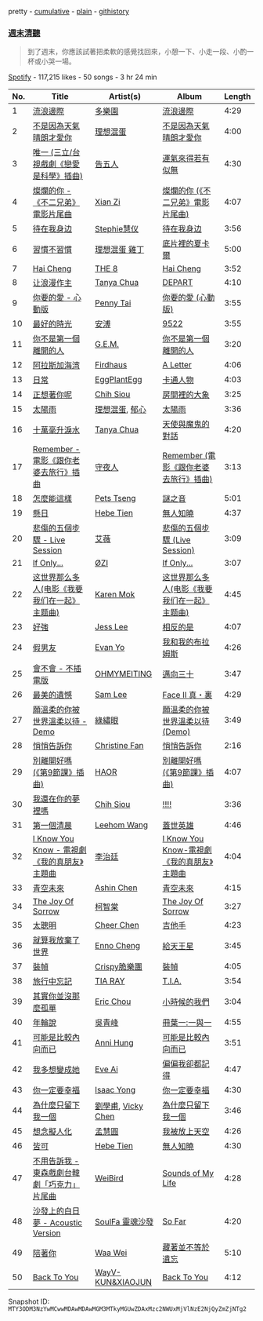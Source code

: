 pretty - [cumulative](/playlists/cumulative/37i9dQZF1DWYfYI76iYkKK.md) - [plain](/playlists/plain/37i9dQZF1DWYfYI76iYkKK) - [githistory](https://github.githistory.xyz/mackorone/spotify-playlist-archive/blob/main/playlists/plain/37i9dQZF1DWYfYI76iYkKK)

### [週末清聽](https://open.spotify.com/playlist/37i9dQZF1DWYfYI76iYkKK)

> 到了週末，你應該試著把柔軟的感覺找回來，小憩一下、小走一段、小酌一杯或小哭一場。

[Spotify](https://open.spotify.com/user/spotify) - 117,215 likes - 50 songs - 3 hr 24 min

| No. | Title | Artist(s) | Album | Length |
|---|---|---|---|---|
| 1 | [流浪邊際](https://open.spotify.com/track/7ddqXt0ei8YDdclnK47sP5) | [多樂園](https://open.spotify.com/artist/6mA46tStfzbPs9IyF9Nart) | [流浪邊際](https://open.spotify.com/album/6vXDYTeQ4RNJaj9P9ddoOB) | 4:29 |
| 2 | [不是因為天氣晴朗才愛你](https://open.spotify.com/track/2VEt42QSQxILgEf9B50xxm) | [理想混蛋](https://open.spotify.com/artist/0Awqm7GXGiBp8fJNGvywra) | [不是因為天氣晴朗才愛你](https://open.spotify.com/album/6JuW0a9a9irzx0QkYC9eLI) | 4:00 |
| 3 | [唯一 \(三立/台視戲劇《戀愛是科學》插曲\)](https://open.spotify.com/track/19fp9nI0tq0lcBl7XoCHAb) | [告五人](https://open.spotify.com/artist/6xErgeZYatiaQ36SB5bvi8) | [運氣來得若有似無](https://open.spotify.com/album/6Vss0GQqlLtD4k3lSXnYI5) | 4:30 |
| 4 | [燦爛的你 \- 《不二兄弟》電影片尾曲](https://open.spotify.com/track/54fZmclT0FbBLabQm1leVm) | [Xian Zi](https://open.spotify.com/artist/2CBuGdj5Nmgx1VfrgLnGoJ) | [燦爛的你 \(《不二兄弟》電影片尾曲\)](https://open.spotify.com/album/2kC7kZrH85IxTVS8cB6gLH) | 4:07 |
| 5 | [待在我身边](https://open.spotify.com/track/3neQDftDB6rG2LBnNtUMyv) | [Stephie慧仪](https://open.spotify.com/artist/78N8pwmz1BMP2tUbnT433O) | [待在我身边](https://open.spotify.com/album/25yKpcPq9SlaiPiwsGuOgK) | 3:56 |
| 6 | [習慣不習慣](https://open.spotify.com/track/2bLphDJvGyfjPbmxs7V4rX) | [理想混蛋 雞丁](https://open.spotify.com/artist/5gLzM47RVqMDkkFc2CaSon) | [底片裡的夏卡爾](https://open.spotify.com/album/3s1pKBhbHzoUzcRFBabug4) | 5:00 |
| 7 | [Hai Cheng](https://open.spotify.com/track/3kBfE92drjZEgYffx22zbl) | [THE 8](https://open.spotify.com/artist/4DqFd6XE3dX4LWXHJVVpLk) | [Hai Cheng](https://open.spotify.com/album/0pvUzcbKZAlIQYrbaVRLXb) | 3:52 |
| 8 | [让浪漫作主](https://open.spotify.com/track/4AJWlnFYUgSi153Sb52u3X) | [Tanya Chua](https://open.spotify.com/artist/376pcuw4IgWBMOUwCr8kIm) | [DEPART](https://open.spotify.com/album/14irQNOtPlopyjODP2SH8R) | 4:10 |
| 9 | [你要的愛 \- 心動版](https://open.spotify.com/track/1TyCWL2O5xJqiiFT7UN7SZ) | [Penny Tai](https://open.spotify.com/artist/0qmPs7q4bykvrS8NMZk7ud) | [你要的愛 \(心動版\)](https://open.spotify.com/album/6m0w2NPZtEMqYA5U5wbt9a) | 3:55 |
| 10 | [最好的時光](https://open.spotify.com/track/0eFRk9wgFPxg6iXhDjvGAo) | [安溥](https://open.spotify.com/artist/7m3hJRouj4fFil1ksJDx0I) | [9522](https://open.spotify.com/album/3B7O6oexiw9IFi3OAsWerb) | 3:55 |
| 11 | [你不是第一個離開的人](https://open.spotify.com/track/2uY8mN0tdlmy9E1zuHmWOh) | [G.E.M.](https://open.spotify.com/artist/7aRC4L63dBn3CiLDuWaLSI) | [你不是第一個離開的人](https://open.spotify.com/album/2C8bIw4bA99REC2i34epaK) | 3:20 |
| 12 | [阿拉斯加海湾](https://open.spotify.com/track/6w7LuFlBLYoIuOsuzdYOJ9) | [Firdhaus](https://open.spotify.com/artist/6fOqdhRNsMQqtwRwgo3NUv) | [A Letter](https://open.spotify.com/album/3EqxHwpQSBk3xtF165nHk0) | 4:06 |
| 13 | [日常](https://open.spotify.com/track/7MLTCVNXFz5SFN84HSqYVg) | [EggPlantEgg](https://open.spotify.com/artist/6g641431O1Xkl7HAs2yFEg) | [卡通人物](https://open.spotify.com/album/5SGhMGsRdfFKlFjsE9L3V5) | 4:03 |
| 14 | [正想著你呢](https://open.spotify.com/track/4YxVgJAkGsUnqLvEzjz8Ry) | [Chih Siou](https://open.spotify.com/artist/6cMRDBCHMYjyCH2D0s6uzr) | [房間裡的大象](https://open.spotify.com/album/1hLOyMZ8n5dmBckqXkToIG) | 3:25 |
| 15 | [太陽雨](https://open.spotify.com/track/2A0vCSTeOryiLsbuWDwX7G) | [理想混蛋](https://open.spotify.com/artist/0Awqm7GXGiBp8fJNGvywra), [郁心](https://open.spotify.com/artist/09QyyZF4pquXH58c52YUtp) | [太陽雨](https://open.spotify.com/album/1o5ApqEbF0nSfiieqqE80u) | 3:36 |
| 16 | [十萬毫升淚水](https://open.spotify.com/track/2mCSqP0xAkWO7N53OnHRLk) | [Tanya Chua](https://open.spotify.com/artist/376pcuw4IgWBMOUwCr8kIm) | [天使與魔鬼的對話](https://open.spotify.com/album/6joAlbBWoCoaSLongcfI9V) | 4:20 |
| 17 | [Remember \- 電影《跟你老婆去旅行》插曲](https://open.spotify.com/track/4xB7mLuL2HxpU6r8W7ipK6) | [守夜人](https://open.spotify.com/artist/7Ec6c9lhFbsTfuwmIkhZa9) | [Remember \(電影《跟你老婆去旅行》插曲\)](https://open.spotify.com/album/7e8UzB4BkYm6cgp1rPlKRW) | 3:13 |
| 18 | [怎麼能這樣](https://open.spotify.com/track/0hwJHGEiIg3V37fR1PJa5f) | [Pets Tseng](https://open.spotify.com/artist/1he19XnDUahODrmRwKlC8w) | [謎之音](https://open.spotify.com/album/2TIXF4ADwIn1t97SLCrXUp) | 5:01 |
| 19 | [懸日](https://open.spotify.com/track/6zbBfKc4ghXAGtzuXAQptf) | [Hebe Tien](https://open.spotify.com/artist/14bJhryXGk6H6qlGzwj3W5) | [無人知曉](https://open.spotify.com/album/6bCnbjqqRgcPCpJwcnoLju) | 4:37 |
| 20 | [悲傷的五個步驟 \- Live Session](https://open.spotify.com/track/5fwxL5EIOUXWUfxvNX3s1I) | [艾薇](https://open.spotify.com/artist/0RaC2hXyniYsju0mCSNz90) | [悲傷的五個步驟 \(Live Session\)](https://open.spotify.com/album/2ABskKleNsgFb5qk7IXioh) | 3:09 |
| 21 | [If Only...](https://open.spotify.com/track/79rFtrqN1JHoZDAnBJ6TwJ) | [ØZI](https://open.spotify.com/artist/7Icsejk4pdIhkq2KO5A0jD) | [If Only...](https://open.spotify.com/album/2PflyuQL0apWi1Mz079F4Y) | 3:07 |
| 22 | [这世界那么多人\(电影《我要我们在一起》主题曲\)](https://open.spotify.com/track/3k1xxwqfIM47bLiqOG1kfs) | [Karen Mok](https://open.spotify.com/artist/6jlz5QSUqbKE4vnzo2qfP1) | [这世界那么多人\(电影《我要我们在一起》主题曲\)](https://open.spotify.com/album/0unRhNGDViXGX5H7OwEWqL) | 4:45 |
| 23 | [好強](https://open.spotify.com/track/4JFZsWTrCwk45XbRioOYiC) | [Jess Lee](https://open.spotify.com/artist/02Cz717BTulFiQXUuIXH6n) | [相反的是](https://open.spotify.com/album/69yaUTVnjoxtsP7vTXqKxw) | 4:07 |
| 24 | [假男友](https://open.spotify.com/track/3EVdjgISSjvMSgPtov1vQX) | [Evan Yo](https://open.spotify.com/artist/7JY6f7uRdLtKSHbHlQXduV) | [我和我的布拉姆斯](https://open.spotify.com/album/3VrBcHcHB4BpiIlUL8aSTI) | 4:26 |
| 25 | [會不會 \- 不插電版](https://open.spotify.com/track/7M44HWQrqgjMOfvS1LJ4Sh) | [OHMYMEITING](https://open.spotify.com/artist/5ejbZdon0riCxa7GyJNEAx) | [邁向三十](https://open.spotify.com/album/6YSN8SAy8PP37XJSmoJqAw) | 3:47 |
| 26 | [最美的遺憾](https://open.spotify.com/track/7xLHcay4KRCdl9MqXnyrW0) | [Sam Lee](https://open.spotify.com/artist/7ya3wFqG9X35S7L7XSrE2i) | [Face II 真・裏](https://open.spotify.com/album/6vIFkhNrnRaYLIJOW81PW4) | 4:29 |
| 27 | [願溫柔的你被世界溫柔以待 \- Demo](https://open.spotify.com/track/596QP1necn4XdusdVzB0TW) | [綠繡眼](https://open.spotify.com/artist/7dwt5S8gmrCEnG5WWtbCri) | [願溫柔的你被世界溫柔以待 \(Demo\)](https://open.spotify.com/album/09q2CO9Bw3PFsVC72nS5Pn) | 3:49 |
| 28 | [悄悄告訴你](https://open.spotify.com/track/7j34mUd15g3RrhZzVx3CgB) | [Christine Fan](https://open.spotify.com/artist/1q7sCl0vg0EcaFdRz0XDGg) | [悄悄告訴你](https://open.spotify.com/album/42YXL6YhJBbP2ZM4WMUTkC) | 2:16 |
| 29 | [別離開好嗎 \(《第9節課》插曲\)](https://open.spotify.com/track/3gsBzDDsdCEGSGNjbs5NL8) | [HAOR](https://open.spotify.com/artist/1vhgWOwfVcKVTGTsfHmoBx) | [別離開好嗎 \(《第9節課》插曲\)](https://open.spotify.com/album/2BIxoEhZZJ5TN0BqRpIKfe) | 4:07 |
| 30 | [我還在你的夢裡嗎](https://open.spotify.com/track/0Py5JGT1RIImdoGkuuX7k0) | [Chih Siou](https://open.spotify.com/artist/6cMRDBCHMYjyCH2D0s6uzr) | [!!!!](https://open.spotify.com/album/58CASB7bpccJHW3Xdx0OaY) | 3:36 |
| 31 | [第一個清晨](https://open.spotify.com/track/4FOcKtu7mXOrnifIaif0L3) | [Leehom Wang](https://open.spotify.com/artist/2F5W6Rsxwzg0plQ0w8dSyt) | [蓋世英雄](https://open.spotify.com/album/22pEd6RNnbso5XFaZoT0YF) | 4:46 |
| 32 | [I Know You Know \- 電視劇《我的真朋友》主題曲](https://open.spotify.com/track/4ec3HOKBBbkjTvoGteQncK) | [李治廷](https://open.spotify.com/artist/5RkHWm6vOA31T32qyjQxgd) | [I Know You Know\-電視劇《我的真朋友》主題曲](https://open.spotify.com/album/4rmw9Ja0txHNXJ8wSSDBuJ) | 4:04 |
| 33 | [青空未來](https://open.spotify.com/track/7iZy5sCDT5VkqEYBKy0DTU) | [Ashin Chen](https://open.spotify.com/artist/6H93wOohK6r1MwGh41Z4Nb) | [青空未來](https://open.spotify.com/album/2giUSFEwapURH56GEtpMaR) | 4:15 |
| 34 | [The Joy Of Sorrow](https://open.spotify.com/track/78oPAwgoMFL9QxnueTuNwy) | [柯智棠](https://open.spotify.com/artist/3KdU8KfkDy7xHmQS00B5wd) | [The Joy Of Sorrow](https://open.spotify.com/album/0xShV7TaXhCZ2WTwwFtwT9) | 3:27 |
| 35 | [太聰明](https://open.spotify.com/track/4DCB1S7G6SmH9qlDpEVIzP) | [Cheer Chen](https://open.spotify.com/artist/4m0xrEWYU0yCUFMaga015T) | [吉他手](https://open.spotify.com/album/35QdFULbzmzRWMeH7bHGQR) | 4:23 |
| 36 | [就算我放棄了世界](https://open.spotify.com/track/5U02MVv6SGMigHeyKYC309) | [Enno Cheng](https://open.spotify.com/artist/0mVEQWHpQc30NdVqwtj8WJ) | [給天王星](https://open.spotify.com/album/4mrjsYBHIsDiYzHrYdxNfY) | 3:45 |
| 37 | [裝幀](https://open.spotify.com/track/2BipFnJx3ko5aRiQ7ESASa) | [Crispy脆樂團](https://open.spotify.com/artist/5AO5nzx14PfLNfVgYVd0rw) | [裝幀](https://open.spotify.com/album/04MOm8UeP2JhqiX2rsb4T6) | 4:05 |
| 38 | [旅行中忘記](https://open.spotify.com/track/1Of1jcGbCroKpUk7RGJaPA) | [TIA RAY](https://open.spotify.com/artist/70paW48PtCtUjtndElrjrL) | [T.I.A.](https://open.spotify.com/album/16FOXa3qlWPHP7MmPj0Ehi) | 3:54 |
| 39 | [其實你並沒那麼孤單](https://open.spotify.com/track/3NpZcmc7txP57fUNcduERB) | [Eric Chou](https://open.spotify.com/artist/5fEQLwq1BWWQNR8GzhOIvi) | [小時候的我們](https://open.spotify.com/album/2GaVDyAX5sgrX5CuWxRhZm) | 3:04 |
| 40 | [年輪說](https://open.spotify.com/track/0rkKoFtgXTBSy8MLtwYPmc) | [吳青峰](https://open.spotify.com/artist/5a5vu4RzsAHdKN0aYyblZ8) | [冊葉一:一與一](https://open.spotify.com/album/3rF6e6T98lg8usUISr18oG) | 4:55 |
| 41 | [可能是比較內向而已](https://open.spotify.com/track/1gYOBa9nInmoo52hOn4veq) | [Anni Hung](https://open.spotify.com/artist/3ZlBKjbfPWDT0RUWTpWzwv) | [可能是比較內向而已](https://open.spotify.com/album/666sGx1Lrs4viYlxA4EjDN) | 3:51 |
| 42 | [我多想變成她](https://open.spotify.com/track/5yD4MF6VJWYkcyA2EzwVhz) | [Eve Ai](https://open.spotify.com/artist/6eLpNMX3ZygSrUuxAlIWIx) | [偏偏我卻都記得](https://open.spotify.com/album/0Q0O0kpGV394flFNTvdfJ5) | 4:47 |
| 43 | [你一定要幸福](https://open.spotify.com/track/3CBAIdEjO75HsYyA3FSeOQ) | [Isaac Yong](https://open.spotify.com/artist/1mQ2qm4xBo0bfl5NcaYdSk) | [你一定要幸福](https://open.spotify.com/album/2k8raxrNWIXPqkajoKqJt3) | 4:30 |
| 44 | [為什麼只留下我一個](https://open.spotify.com/track/0PfB9QJ3T9uCGfkt0ml5TR) | [劉學甫](https://open.spotify.com/artist/4fQhjXVVGKPG7K1SYFWjpH), [Vicky Chen](https://open.spotify.com/artist/01u3qI3xMGFvktXyRSMGRZ) | [為什麼只留下我一個](https://open.spotify.com/album/0TzPiD0Z6JOcwbDY6vzuKL) | 3:46 |
| 45 | [想念擬人化](https://open.spotify.com/track/2QkELHIEQONatqO5ZrE5H7) | [孟慧圓](https://open.spotify.com/artist/4RcNXR3j50a6JCZcU06h6g) | [我被放上天空](https://open.spotify.com/album/0mrDA81eWQS79HY5GfF81y) | 4:26 |
| 46 | [皆可](https://open.spotify.com/track/5tU8tlGuxmCjNdl5eP9oGR) | [Hebe Tien](https://open.spotify.com/artist/14bJhryXGk6H6qlGzwj3W5) | [無人知曉](https://open.spotify.com/album/6bCnbjqqRgcPCpJwcnoLju) | 4:30 |
| 47 | [不用告訴我 \- 東森戲劇台韓劇「巧克力」片尾曲](https://open.spotify.com/track/1GWsEPe6pIYlqrNFEMExdX) | [WeiBird](https://open.spotify.com/artist/7y3HnWCFEvWj4KM9GFSkiX) | [Sounds of My Life](https://open.spotify.com/album/2LmBCs61pclie64NIWqPWS) | 4:28 |
| 48 | [沙發上的白日夢 \- Acoustic Version](https://open.spotify.com/track/1pZWDGtTfWeU7LwwEzld5n) | [SoulFa 靈魂沙發](https://open.spotify.com/artist/2eJX9VONHesNkNhdVKuBTY) | [So Far](https://open.spotify.com/album/0cApqoIW6AC4GsHdTMIeNV) | 4:20 |
| 49 | [陪著你](https://open.spotify.com/track/4BkFO1PMv2wgTANMuC6wk1) | [Waa Wei](https://open.spotify.com/artist/190bkHbFrRvEhcB7Zpuv3y) | [藏著並不等於遺忘](https://open.spotify.com/album/6zgR5qC7jnvqYWeSEvHHov) | 5:10 |
| 50 | [Back To You](https://open.spotify.com/track/7AdNz1VDHFE0MaVFtYd0ih) | [WayV\-KUN&XIAOJUN](https://open.spotify.com/artist/7zFc00w29Cz58QoSnIpIrT) | [Back To You](https://open.spotify.com/album/7pIR0hHMAMFyGlcBkryqRw) | 4:12 |

Snapshot ID: `MTY3ODM3NzYwMCwwMDAwMDAwMGM3MTkyMGUwZDAxMzc2NWUxMjVlNzE2NjQyZmZjNTg2`
